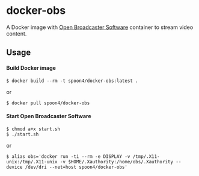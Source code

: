 # docker-obs

A Docker image with [Open Broadcaster Software][obs] container to stream video content.

## Usage

#### Build Docker image

	$ docker build --rm -t spoon4/docker-obs:latest .

or

	$ docker pull spoon4/docker-obs

#### Start Open Broadcaster Software

	$ chmod a+x start.sh
	$ ./start.sh

or
	
	$ alias obs='docker run -ti --rm -e DISPLAY -v /tmp/.X11-unix:/tmp/.X11-unix -v $HOME/.Xauthority:/home/obs/.Xauthority --device /dev/dri --net=host spoon4/docker-obs'

[obs]: https://obsproject.com